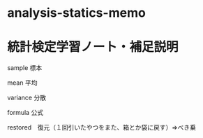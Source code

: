 # analysis-statics-memo
# 統計検定学習ノート・補足説明
sample 標本

mean 平均

variance 分散

formula 公式

restored　復元（１回引いたやつをまた、箱とか袋に戻す）⇒べき乗
